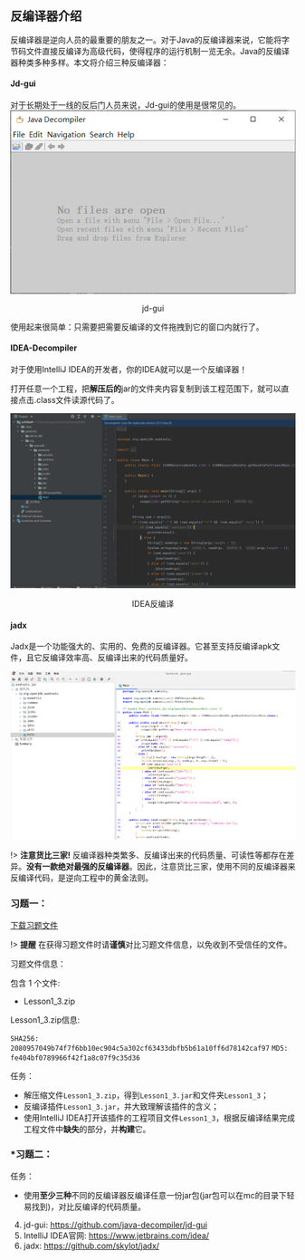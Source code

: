 ## 反编译器介绍
反编译器是逆向人员的最重要的朋友之一。对于Java的反编译器来说，它能将字节码文件直接反编译为高级代码，使得程序的运行机制一览无余。Java的反编译器种类多种多样。本文将介绍三种反编译器：

#### Jd-gui

对于长期处于一线的反后门人员来说，Jd-gui的使用是很常见的。
![jdgui](pic/jdgui.png)

<center>jd-gui</center>

使用起来很简单：只需要把需要反编译的文件拖拽到它的窗口内就行了。

#### IDEA-Decompiler

对于使用IntelliJ IDEA的开发者，你的IDEA就可以是一个反编译器！

打开任意一个工程，把**解压后的**jar的文件夹内容复制到该工程范围下，就可以直接点击.class文件读源代码了。

![idea](pic/idea.png)

<center>IDEA反编译</center>

#### jadx

Jadx是一个功能强大的、实用的、免费的反编译器。它甚至支持反编译apk文件，且它反编译效率高、反编译出来的代码质量好。

![jadx](pic/jadx.png)

!> **注意货比三家!** 反编译器种类繁多、反编译出来的代码质量、可读性等都存在差异。**没有一款绝对最强的反编译器**。因此，注意货比三家，使用不同的反编译器来反编译代码，是逆向工程中的黄金法则。

### 习题一：

[下载习题文件](https://github.com/ABlueCat123/REtutorial/blob/main/Practice/Lesson1_3)

!> **提醒** 在获得习题文件时请**谨慎**对比习题文件信息，以免收到不受信任的文件。

习题文件信息：

包含 1 个文件:
- Lesson1_3.zip

Lesson1_3.zip信息:

`SHA256: 2080957049b74f7f6bb10ec904c5a302cf63433dbfb5b61a10ff6d78142caf97`
`MD5: fe404bf0789966f42f1a8c07f9c35d36`

任务：
* 解压缩文件`Lesson1_3.zip`，得到`Lesson1_3.jar`和文件夹`Lesson1_3`；
* 反编译插件`Lesson1_3.jar`，并大致理解该插件的含义；
* 使用IntelliJ IDEA打开该插件的工程项目文件`Lesson1_3`，根据反编译结果完成工程文件中**缺失**的部分，并**构建**它。

### *习题二：

任务：
* 使用**至少三种**不同的反编译器反编译任意一份jar包(jar包可以在mc的目录下轻易找到)，对比反编译的代码质量。

4. jd-gui: https://github.com/java-decompiler/jd-gui
5. IntelliJ IDEA官网: https://www.jetbrains.com/idea/
6. jadx: https://github.com/skylot/jadx/